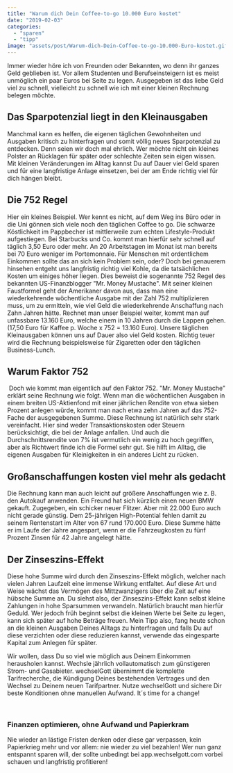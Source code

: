 ```yaml
---
title: "Warum dich Dein Coffee-to-go 10.000 Euro kostet"
date: "2019-02-03"
categories: 
  - "sparen"
  - "tipp"
image: "assets/post/Warum-dich-Dein-Coffee-to-go-10.000-Euro-kostet.gif"
---
```



Immer wieder höre ich von Freunden oder Bekannten, wo denn ihr ganzes Geld geblieben ist. Vor allem Studenten und Berufseinsteigern ist es meist unmöglich ein paar Euros bei Seite zu legen. Ausgegeben ist das liebe Geld viel zu schnell, vielleicht zu schnell wie ich mit einer kleinen Rechnung belegen möchte.

## Das Sparpotenzial liegt in den Kleinausgaben

Manchmal kann es helfen, die eigenen täglichen Gewohnheiten und Ausgaben kritisch zu hinterfragen und somit völlig neues Sparpotenzial zu entdecken. Denn seien wir doch mal ehrlich. Wer möchte nicht ein kleines Polster an Rücklagen für später oder schlechte Zeiten sein eigen wissen. Mit kleinen Veränderungen im Alltag kannst Du auf Dauer viel Geld sparen und für eine langfristige Anlage einsetzen, bei der am Ende richtig viel für dich hängen bleibt.

## Die 752 Regel

Hier ein kleines Beispiel. Wer kennt es nicht, auf dem Weg ins Büro oder in die Uni gönnen sich viele noch den täglichen Coffee to go. Die schwarze Köstlichkeit im Pappbecher ist mittlerweile zum echten Lifestyle-Produkt aufgestiegen. Bei Starbucks und Co. kommt man hierfür sehr schnell auf täglich 3,50 Euro oder mehr. An 20 Arbeitstagen im Monat ist man bereits bei 70 Euro weniger im Portemonnaie. Für Menschen mit ordentlichem Einkommen sollte das an sich kein Problem sein, oder? Doch bei genauerem hinsehen entgeht uns langfristig richtig viel Kohle, da die tatsächlichen Kosten um einiges höher liegen. Dies beweist die sogenannte 752 Regel des bekannten US-Finanzblogger "Mr. Money Mustache". Mit seiner kleinen Faustformel geht der Amerikaner davon aus, dass man eine wiederkehrende wöchentliche Ausgabe mit der Zahl 752 multiplizieren muss, um zu ermitteln, wie viel Geld die wiederkehrende Anschaffung nach Zahn Jahren hätte. Rechnet man unser Beispiel weiter, kommt man auf unfassbare 13.160 Euro, welche einem in 10 Jahren durch die Lappen gehen. (17,50 Euro für Kaffee p. Woche x 752 = 13.160 Euro). Unsere täglichen Kleinausgaben können uns auf Dauer also viel Geld kosten. Richtig teuer wird die Rechnung beispielsweise für Zigaretten oder den täglichen Business-Lunch.

## Warum Faktor 752

 Doch wie kommt man eigentlich auf den Faktor 752. "Mr. Money Mustache" erklärt seine Rechnung wie folgt. Wenn man die wöchentlichen Ausgaben in einem breiten US-Aktienfond mit einer jährlichen Rendite von etwa sieben Prozent anlegen würde, kommt man nach etwa zehn Jahren auf das 752-Fache der ausgegebenen Summe. Diese Rechnung ist natürlich sehr stark vereinfacht. Hier sind weder Transaktionskosten oder Steuern berücksichtigt, die bei der Anlage anfallen. Und auch die Durchschnittsrendite von 7% ist vermutlich ein wenig zu hoch gegriffen, aber als Richtwert finde ich die Formel sehr gut. Sie hilft im Alltag, die eigenen Ausgaben für Kleinigkeiten in ein anderes Licht zu rücken.

## Großanschaffungen kosten viel mehr als gedacht

Die Rechnung kann man auch leicht auf größere Anschaffungen wie z. B. den Autokauf anwenden. Ein Freund hat sich kürzlich einen neuen BMW gekauft. Zugegeben, ein schicker neuer Flitzer. Aber mit 22.000 Euro auch nicht gerade günstig. Dem 25-jährigen High-Potential fehlen damit zu seinem Rentenstart im Alter von 67 rund 170.000 Euro. Diese Summe hätte er im Laufe der Jahre angespart, wenn er die Fahrzeugkosten zu fünf Prozent Zinsen für 42 Jahre angelegt hätte.

## Der Zinseszins-Effekt

Diese hohe Summe wird durch den Zinseszins-Effekt möglich, welcher nach vielen Jahren Laufzeit eine immense Wirkung entfaltet. Auf diese Art und Weise wächst das Vermögen des Mittzwanzigers über die Zeit auf eine hübsche Summe an. Du siehst also, der Zinseszins-Effekt kann selbst kleine Zahlungen in hohe Sparsummen verwandeln. Natürlich braucht man hierfür Geduld. Wer jedoch früh beginnt selbst die kleinen Werte bei Seite zu legen, kann sich später auf hohe Beträge freuen. Mein Tipp also, fang heute schon an die kleinen Ausgaben Deines Alltags zu hinterfragen und falls Du auf diese verzichten oder diese reduzieren kannst, verwende das eingesparte Kapital zum Anlegen für später.


Wir wollen, dass Du so viel wie möglich aus Deinem Einkommen herausholen kannst. Wechsle jährlich vollautomatisch zum günstigeren Strom- und Gasabieter. wechselGott übernimmt die komplette Tarifrecherche, die Kündigung Deines bestehenden Vertrages und den Wechsel zu Deinem neuen Tarifpartner. Nutze wechselGott und sichere Dir beste Konditionen ohne manuellen Aufwand. It´s time for a change!


<br>

### Finanzen optimieren, ohne Aufwand und Papierkram

Nie wieder an lästige Fristen denken oder diese gar verpassen, kein Papierkrieg mehr und vor allem: nie wieder zu viel
bezahlen! Wer nun ganz entspannt sparen will, der sollte unbedingt bei app.wechselgott.com vorbei schauen und
langfristig profitieren!